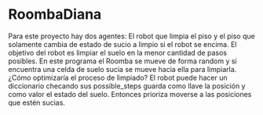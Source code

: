 # RoombaDiana
Para este proyecto hay dos agentes: El robot que limpia el piso y el piso que solamente cambia de estado de sucio a limpio si el robot se encima.
El objetivo del robot es limpiar el suelo en la menor cantidad de pasos posibles.
En este programa el Roomba se mueve de forma random y si encuentra una celda de suelo sucia se mueve hacia ella para limpiarla.
¿Cómo optimizaría el proceso de limpiado?
El robot puede hacer un diccionario checando sus possible_steps guarda como llave la posición y como valor el estado del suelo. Entonces prioriza moverse a las posiciones que estén sucias.

